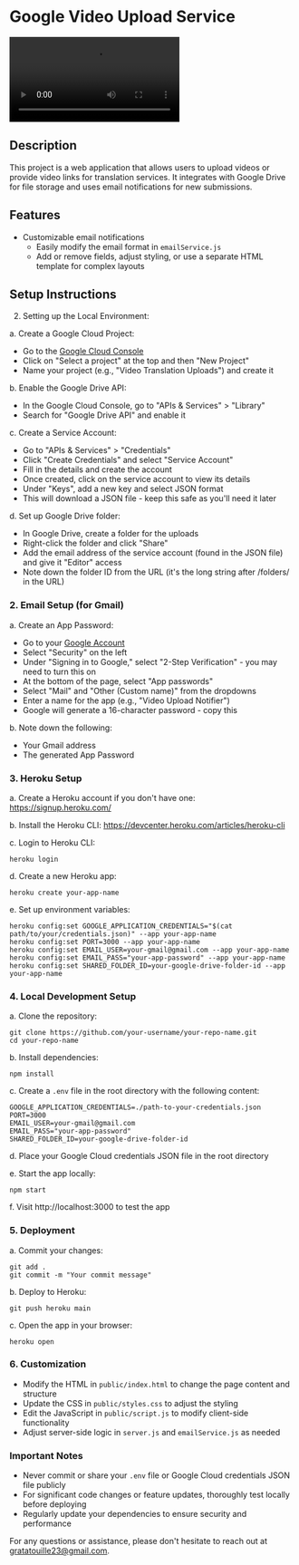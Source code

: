 # Google Video Upload Service

![Video Demo](video_drive.mp4)

## Description

This project is a web application that allows users to upload videos or provide video links for translation services. It integrates with Google Drive for file storage and uses email notifications for new submissions.

## Features

- Customizable email notifications
  - Easily modify the email format in `emailService.js`
  - Add or remove fields, adjust styling, or use a separate HTML template for complex layouts

## Setup Instructions

2. Setting up the Local Environment:

a. Create a Google Cloud Project:

- Go to the [Google Cloud Console](https://console.cloud.google.com/)
- Click on "Select a project" at the top and then "New Project"
- Name your project (e.g., "Video Translation Uploads") and create it

b. Enable the Google Drive API:

- In the Google Cloud Console, go to "APIs & Services" > "Library"
- Search for "Google Drive API" and enable it

c. Create a Service Account:

- Go to "APIs & Services" > "Credentials"
- Click "Create Credentials" and select "Service Account"
- Fill in the details and create the account
- Once created, click on the service account to view its details
- Under "Keys", add a new key and select JSON format
- This will download a JSON file - keep this safe as you'll need it later

d. Set up Google Drive folder:

- In Google Drive, create a folder for the uploads
- Right-click the folder and click "Share"
- Add the email address of the service account (found in the JSON file) and give it "Editor" access
- Note down the folder ID from the URL (it's the long string after /folders/ in the URL)

### 2. Email Setup (for Gmail)

a. Create an App Password:

- Go to your [Google Account](https://myaccount.google.com/)
- Select "Security" on the left
- Under "Signing in to Google," select "2-Step Verification" - you may need to turn this on
- At the bottom of the page, select "App passwords"
- Select "Mail" and "Other (Custom name)" from the dropdowns
- Enter a name for the app (e.g., "Video Upload Notifier")
- Google will generate a 16-character password - copy this

b. Note down the following:

- Your Gmail address
- The generated App Password

### 3. Heroku Setup

a. Create a Heroku account if you don't have one: https://signup.heroku.com/

b. Install the Heroku CLI: https://devcenter.heroku.com/articles/heroku-cli

c. Login to Heroku CLI:

```
heroku login
```

d. Create a new Heroku app:

```
heroku create your-app-name
```

e. Set up environment variables:

```
heroku config:set GOOGLE_APPLICATION_CREDENTIALS="$(cat path/to/your/credentials.json)" --app your-app-name
heroku config:set PORT=3000 --app your-app-name
heroku config:set EMAIL_USER=your-gmail@gmail.com --app your-app-name
heroku config:set EMAIL_PASS="your-app-password" --app your-app-name
heroku config:set SHARED_FOLDER_ID=your-google-drive-folder-id --app your-app-name
```

### 4. Local Development Setup

a. Clone the repository:

```
git clone https://github.com/your-username/your-repo-name.git
cd your-repo-name
```

b. Install dependencies:

```
npm install
```

c. Create a `.env` file in the root directory with the following content:

```
GOOGLE_APPLICATION_CREDENTIALS=./path-to-your-credentials.json
PORT=3000
EMAIL_USER=your-gmail@gmail.com
EMAIL_PASS="your-app-password"
SHARED_FOLDER_ID=your-google-drive-folder-id
```

d. Place your Google Cloud credentials JSON file in the root directory

e. Start the app locally:

```
npm start
```

f. Visit http://localhost:3000 to test the app

### 5. Deployment

a. Commit your changes:

```
git add .
git commit -m "Your commit message"
```

b. Deploy to Heroku:

```
git push heroku main
```

c. Open the app in your browser:

```
heroku open
```

### 6. Customization

- Modify the HTML in `public/index.html` to change the page content and structure
- Update the CSS in `public/styles.css` to adjust the styling
- Edit the JavaScript in `public/script.js` to modify client-side functionality
- Adjust server-side logic in `server.js` and `emailService.js` as needed

### Important Notes

- Never commit or share your `.env` file or Google Cloud credentials JSON file publicly
- For significant code changes or feature updates, thoroughly test locally before deploying
- Regularly update your dependencies to ensure security and performance

For any questions or assistance, please don't hesitate to reach out at gratatouille23@gmail.com.
